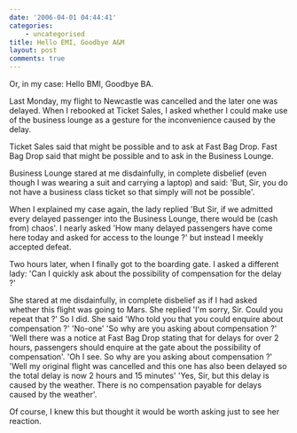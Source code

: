 ```yaml
---
date: '2006-04-01 04:44:41'
categories:
    - uncategorised
title: Hello EMI, Goodbye A&M
layout: post
comments: true
---
```

Or, in my case: Hello BMI, Goodbye BA.

Last Monday, my flight to Newcastle was cancelled and the later
one was delayed. When I rebooked at Ticket Sales, I asked whether
I could make use of the business lounge as a gesture for the
inconvenience caused by the delay.

Ticket Sales said that might be possible and to ask at Fast Bag Drop.
Fast Bag Drop said that might be possible and to ask in the Business Lounge.

Business Lounge stared at me disdainfully, in complete disbelief
(even though I  was wearing a suit and carrying a laptop) and said:
'But, Sir, you do not have a business class ticket so that simply
will not be possible'.

When I explained my case again, the lady replied 'But Sir, if we
admitted every delayed passenger into the Business Lounge, there would
be (cash from) chaos'. I nearly asked 'How many delayed passengers have
come here today and asked for access to the lounge ?' but instead I
meekly accepted defeat.

Two hours later, when I finally got to the boarding gate. I asked a
different lady: 'Can I quickly ask about the possibility of compensation
for the delay ?'

She stared at me disdainfully, in complete disbelief as if I had asked
whether this flight was going to Mars. She replied 'I'm sorry, Sir.
Could you repeat that ?' So I did. She said 'Who told you that you
could enquire about compensation ?' 'No-one' 'So why are you asking
about compensation ?' 'Well there was a notice at Fast Bag Drop
stating that for delays for over 2 hours, passengers should enquire
at the gate about the possibility of compensation'. 'Oh I see. So why
are you asking about compensation ?' 'Well my original flight was
cancelled and this one has also been delayed so the total delay is
now 2 hours and 15 minutes' 'Yes, Sir, but this delay is caused by 
the weather. There is no compensation payable for delays caused 
by the weather'.

Of course, I knew this but thought it would be worth asking just
to see her reaction.
